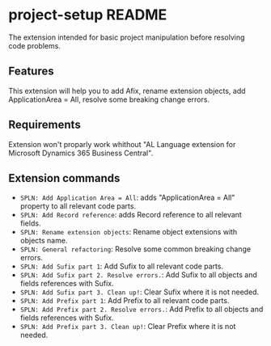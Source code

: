 # project-setup README

The extension intended for basic project manipulation before resolving code problems.

## Features

This extension will help you to add Afix, rename extension objects, add ApplicationArea = All, resolve some breaking change errors.

## Requirements

Extension won't proparly work whithout "AL Language extension for Microsoft Dynamics 365 Business Central".

## Extension commands

* `SPLN: Add Application Area = All`: adds "ApplicationArea = All" property to all relevant code parts.
* `SPLN: Add Record reference`: adds Record reference to all relevant fields.
* `SPLN: Rename extension objects`: Rename object extensions with objects name.
* `SPLN: General refactoring`: Resolve some common breaking change errors.
* `SPLN: Add Sufix part 1`: Add Sufix to all relevant code parts.
* `SPLN: Add Sufix part 2. Resolve errors.`: Add Sufix to all objects and fields references with Sufix.
* `SPLN: Add Sufix part 3. Clean up!`: Clear Sufix where it is not needed.
* `SPLN: Add Prefix part 1`: Add Prefix to all relevant code parts.
* `SPLN: Add Prefix part 2. Resolve errors.`: Add Prefix to all objects and fields references with Sufix.
* `SPLN: Add Prefix part 3. Clean up!`: Clear Prefix where it is not needed.

